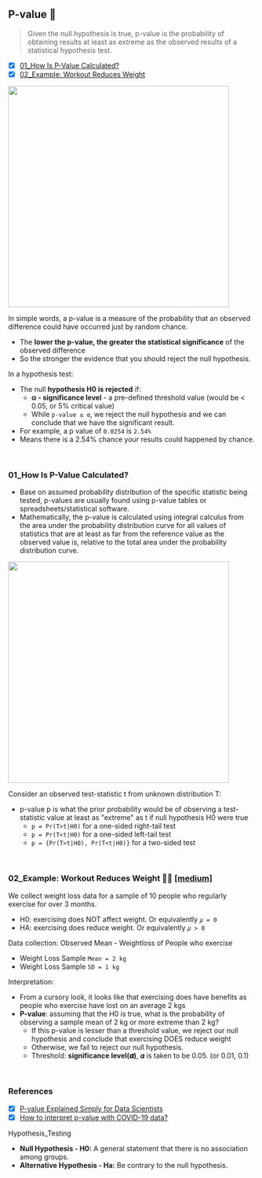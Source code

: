 ## P-value 🔢 
> Given the null hypothesis is true, p-value is the probability of obtaining results at least as extreme as the observed results of a statistical hypothesis test.

- [x] [01_How Is P-Value Calculated?](https://github.com/krystinli/Legoland/blob/main/stats_basics/10_P-value.md#01_how-is-p-value-calculated)
- [x] [02_Example: Workout Reduces Weight]()

<img src="https://miro.medium.com/max/2000/1*cv8nKQW3xm_f07x-elq9Bg.png" width=450 />

In simple words, a p-value is a measure of the probability that an observed difference could have occurred just by random chance.
- The **lower the p-value, the greater the statistical significance** of the observed difference
- So the stronger the evidence that you should reject the null hypothesis.
  
In a hypothesis test:
- The null **hypothesis H0 is rejected** if: 
  - **α - significance level** - a pre-defined threshold value (would be < 0.05, or 5% critical value) 
  - While `p-value ≤ α`, we reject the null hypothesis and we can conclude that we have the significant result.
- For example, a p value of `0.0254` is `2.54%`
- Means there is a 2.54% chance your results could happened by chance.

<br />

### 01_How Is P-Value Calculated?
- Base on assumed probability distribution of the specific statistic being tested, p-values are usually found using p-value tables or spreadsheets/statistical software.
- Mathematically, the p-value is calculated using integral calculus from the area under the probability distribution curve for all values of statistics that are at least as far from the reference value as the observed value is, relative to the total area under the probability distribution curve.

<img src="https://upload.wikimedia.org/wikipedia/commons/thumb/3/3a/P-value_in_statistical_significance_testing.svg/741px-P-value_in_statistical_significance_testing.svg.png" width=450 />

Consider an observed test-statistic t from unknown distribution T:
- p-value p is what the prior probability would be of observing a test-statistic value at least as "extreme" as t if null hypothesis H0 were true
  - `p = Pr(T>t|H0)` for a one-sided right-tail test
  - `p = Pr(T<t|H0)` for a one-sided left-tail test 
  - `p = {Pr(T>t|H0), Pr(T<t|H0)}` for a two-sided test

<br />

### 02_Example: Workout Reduces Weight 🏋️‍♀️ [[medium]](https://towardsdatascience.com/p-value-explained-simply-for-data-scientists-4c0cd7044f14)
We collect weight loss data for a sample of 10 people who regularly exercise for over 3 months.
- H0: exercising does NOT affect weight. Or equivalently `𝜇 = 0`
- HA: exercising does reduce weight. Or equivalently `𝜇 > 0`

Data collection: Observed Mean - Weightloss of People who exercise
- Weight Loss Sample `Mean = 2 kg`
- Weight Loss Sample `SD = 1 kg`

Interpretation: 
- From a cursory look, it looks like that exercising does have benefits as people who exercise have lost on an average 2 kgs
- **P-value**: assuming that the H0 is true, what is the probability of observing a sample mean of 2 kg or more extreme than 2 kg?
  - If this p-value is lesser than a threshold value, we reject our null hypothesis and conclude that exercising DOES reduce weight
  - Otherwise, we fail to reject our null hypothesis. 
  - Threshold: **significance level(𝜶)**, 𝜶 is taken to be 0.05. (or 0.01, 0.1)



<br />

### References
- [x] [P-value Explained Simply for Data Scientists](https://towardsdatascience.com/p-value-explained-simply-for-data-scientists-4c0cd7044f14)
- [x] [How to interpret p-value with COVID-19 data?](https://towardsdatascience.com/how-to-interpret-p-value-with-covid-19-data-edc19e8483b)

Hypothesis_Testing 
- **Null Hypothesis - H0:** A general statement that there is no association among groups. 
- **Alternative Hypothesis - Ha:** Be contrary to the null hypothesis.
